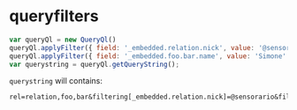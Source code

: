 # queryfilters

```javascript
var queryQl = new QueryQl()
queryQl.applyFilter({ field: '_embedded.relation.nick', value: '@sensorario' });
queryQl.applyFilter({ field: '_embedded.foo.bar.name', value: 'Simone' });
var querystring = queryQl.getQueryString();
```

`querystring` will contains:

    rel=relation,foo,bar&filtering[_embedded.relation.nick]=@sensorario&filtering[_embedded.foo.bar.name]=Simone
